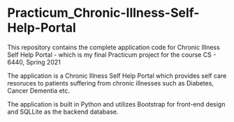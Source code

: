 # Practicum_Chronic-Illness-Self-Help-Portal

This repository contains the complete application code for Chronic Illness Self Help Portal - which is my final Practicum project for the course CS - 6440, Spring 2021

The application is a Chronic Illness Self Help Portal which provides self care resoruces to patients suffering from chronic illnesses such as Diabetes, Cancer Dementia etc.

The application is built in Python and utilizes Bootstrap for front-end design and SQLLite as the backend database.
